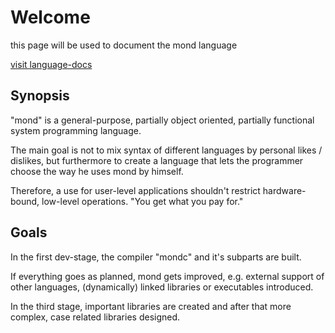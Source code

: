 # Welcome

this page will be used to document the mond language

[visit language-docs](Language/Compiler/compiler.md)

## Synopsis

"mond" is a general-purpose, partially object oriented, partially functional system programming language.

The main goal is not to mix syntax of different languages by personal likes / dislikes, but furthermore to create a language that lets the programmer choose the way he uses mond by himself.

Therefore, a use for user-level applications shouldn't restrict hardware-bound, low-level operations. "You get what you pay for."

## Goals

In the first dev-stage, the compiler "mondc" and it's subparts are built.

If everything goes as planned, mond gets improved, e.g. external support of other languages, (dynamically) linked libraries or executables introduced.

In the third stage, important libraries are created and after that more complex, case related libraries designed.
